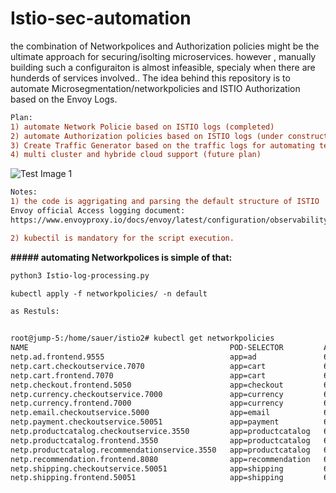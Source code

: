 # Istio-sec-automation


the combination of Networkpolices and Authorization policies might be the ultimate approach for securing/isolting microservices.
however , manually building such a configuraiton is almost infeasible,  specialy  when there are hunderds of services involved..
The idea behind this repository is to automate Microsegmentation/networkpolicies and ISTIO Authorization based on the Envoy Logs.

```diff
Plan:  
1) automate Network Policie based on ISTIO logs (completed) 
2) automate Authorization policies based on ISTIO logs (under construction)
3) Create Traffic Generator based on the traffic logs for automating tests (under construction)
4) multi cluster and hybride cloud support (future plan)
```
![Test Image 1](https://github.com/assafsauer/Istio-sec-automation/blob/main/ISTIO.diagram.png) 



```diff
Notes:
1) the code is aggrigating and parsing the default structure of ISTIO  access log , Customising of istio access logs , might damage the script.
Envoy official Access logging document: 
https://www.envoyproxy.io/docs/envoy/latest/configuration/observability/access_log/usage#default-format-string

2) kubectil is mandatory for the script execution. 

```

**##### automating Networkpolices is simple of that:** 
```diff
python3 Istio-log-processing.py

kubectl apply -f networkpolicies/ -n default

as Restuls:


root@jump-5:/home/sauer/istio2# kubectl get networkpolicies
NAME                                             POD-SELECTOR         AGE
netp.ad.frontend.9555                            app=ad               6s
netp.cart.checkoutservice.7070                   app=cart             6s
netp.cart.frontend.7070                          app=cart             6s
netp.checkout.frontend.5050                      app=checkout         6s
netp.currency.checkoutservice.7000               app=currency         6s
netp.currency.frontend.7000                      app=currency         6s
netp.email.checkoutservice.5000                  app=email            6s
netp.payment.checkoutservice.50051               app=payment          6s
netp.productcatalog.checkoutservice.3550         app=productcatalog   6s
netp.productcatalog.frontend.3550                app=productcatalog   6s
netp.productcatalog.recommendationservice.3550   app=productcatalog   6s
netp.recommendation.frontend.8080                app=recommendation   6s
netp.shipping.checkoutservice.50051              app=shipping         6s
netp.shipping.frontend.50051                     app=shipping         6s
```
